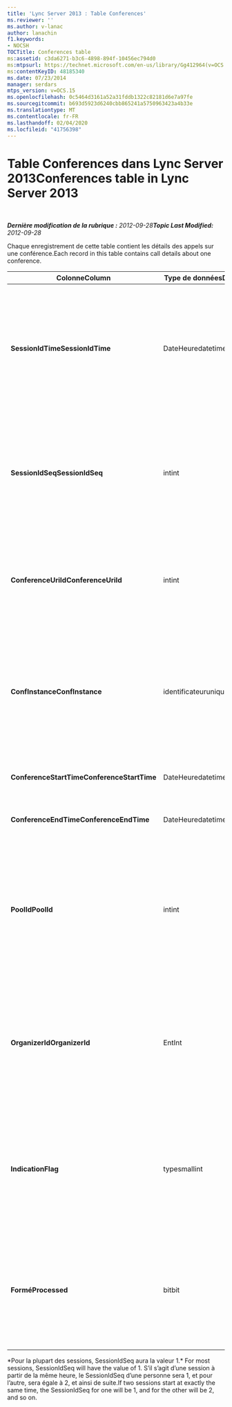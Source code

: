 ```yaml
---
title: 'Lync Server 2013 : Table Conferences'
ms.reviewer: ''
ms.author: v-lanac
author: lanachin
f1.keywords:
- NOCSH
TOCTitle: Conferences table
ms:assetid: c3da6271-b3c6-4898-894f-10456ec794d0
ms:mtpsurl: https://technet.microsoft.com/en-us/library/Gg412964(v=OCS.15)
ms:contentKeyID: 48185340
ms.date: 07/23/2014
manager: serdars
mtps_version: v=OCS.15
ms.openlocfilehash: 0c5464d3161a52a31fddb1322c82181d6e7a97fe
ms.sourcegitcommit: b693d5923d6240cbb865241a5750963423a4b33e
ms.translationtype: MT
ms.contentlocale: fr-FR
ms.lasthandoff: 02/04/2020
ms.locfileid: "41756398"
---
```

<div data-xmlns="http://www.w3.org/1999/xhtml">

<div class="topic" data-xmlns="http://www.w3.org/1999/xhtml" data-msxsl="urn:schemas-microsoft-com:xslt" data-cs="http://msdn.microsoft.com/en-us/">

<div data-asp="http://msdn2.microsoft.com/asp">

# <a name="conferences-table-in-lync-server-2013"></a><span data-ttu-id="51fcf-102">Table Conferences dans Lync Server 2013</span><span class="sxs-lookup"><span data-stu-id="51fcf-102">Conferences table in Lync Server 2013</span></span>

</div>

<div id="mainSection">

<div id="mainBody">

<span> </span>

<span data-ttu-id="51fcf-103">_**Dernière modification de la rubrique :** 2012-09-28_</span><span class="sxs-lookup"><span data-stu-id="51fcf-103">_**Topic Last Modified:** 2012-09-28_</span></span>

<span data-ttu-id="51fcf-104">Chaque enregistrement de cette table contient les détails des appels sur une conférence.</span><span class="sxs-lookup"><span data-stu-id="51fcf-104">Each record in this table contains call details about one conference.</span></span>


<table>
<colgroup>
<col style="width: 25%" />
<col style="width: 25%" />
<col style="width: 25%" />
<col style="width: 25%" />
</colgroup>
<thead>
<tr class="header">
<th><span data-ttu-id="51fcf-105">Colonne</span><span class="sxs-lookup"><span data-stu-id="51fcf-105">Column</span></span></th>
<th><span data-ttu-id="51fcf-106">Type de données</span><span class="sxs-lookup"><span data-stu-id="51fcf-106">Data Type</span></span></th>
<th><span data-ttu-id="51fcf-107">Clé/Index</span><span class="sxs-lookup"><span data-stu-id="51fcf-107">Key/Index</span></span></th>
<th><span data-ttu-id="51fcf-108">Détails</span><span class="sxs-lookup"><span data-stu-id="51fcf-108">Details</span></span></th>
</tr>
</thead>
<tbody>
<tr class="odd">
<td><p><span data-ttu-id="51fcf-109"><strong>SessionIdTime</strong></span><span class="sxs-lookup"><span data-stu-id="51fcf-109"><strong>SessionIdTime</strong></span></span></p></td>
<td><p><span data-ttu-id="51fcf-110">DateHeure</span><span class="sxs-lookup"><span data-stu-id="51fcf-110">datetime</span></span></p></td>
<td><p><span data-ttu-id="51fcf-111">Principal</span><span class="sxs-lookup"><span data-stu-id="51fcf-111">Primary</span></span></p></td>
<td><p><span data-ttu-id="51fcf-112">Temps d’acquisition de la demande de conférence par l’agent CDR.</span><span class="sxs-lookup"><span data-stu-id="51fcf-112">Time that the conference request was captured by the CDR agent.</span></span> <span data-ttu-id="51fcf-113">Utilisé uniquement comme clé primaire pour identifier de manière unique une instance de conférence.</span><span class="sxs-lookup"><span data-stu-id="51fcf-113">Used only as a primary key to uniquely identify a conference instance.</span></span></p></td>
</tr>
<tr class="even">
<td><p><span data-ttu-id="51fcf-114"><strong>SessionIdSeq</strong></span><span class="sxs-lookup"><span data-stu-id="51fcf-114"><strong>SessionIdSeq</strong></span></span></p></td>
<td><p><span data-ttu-id="51fcf-115">int</span><span class="sxs-lookup"><span data-stu-id="51fcf-115">int</span></span></p></td>
<td><p><span data-ttu-id="51fcf-116">Principal</span><span class="sxs-lookup"><span data-stu-id="51fcf-116">Primary</span></span></p></td>
<td><p><span data-ttu-id="51fcf-117">IDENTIFIant de la session.</span><span class="sxs-lookup"><span data-stu-id="51fcf-117">ID number to identify the session.</span></span> <span data-ttu-id="51fcf-118">Utilisé conjointement avec <strong>SessionIdTime</strong> pour identifier de manière unique une instance de conférence.</span><span class="sxs-lookup"><span data-stu-id="51fcf-118">Used in conjunction with <strong>SessionIdTime</strong> to uniquely identify a conference instance.</span></span> *</p></td>
</tr>
<tr class="odd">
<td><p><span data-ttu-id="51fcf-119"><strong>ConferenceUriId</strong></span><span class="sxs-lookup"><span data-stu-id="51fcf-119"><strong>ConferenceUriId</strong></span></span></p></td>
<td><p><span data-ttu-id="51fcf-120">int</span><span class="sxs-lookup"><span data-stu-id="51fcf-120">int</span></span></p></td>
<td><p><span data-ttu-id="51fcf-121">Externes</span><span class="sxs-lookup"><span data-stu-id="51fcf-121">Foreign</span></span></p></td>
<td><p><span data-ttu-id="51fcf-122">URI de conférence.</span><span class="sxs-lookup"><span data-stu-id="51fcf-122">Conference URI.</span></span> <span data-ttu-id="51fcf-123">Pour plus d’informations, voir la <a href="lync-server-2013-conferenceuris-table.md">table ConferenceUris dans Lync Server 2013</a> .</span><span class="sxs-lookup"><span data-stu-id="51fcf-123">See the <a href="lync-server-2013-conferenceuris-table.md">ConferenceUris table in Lync Server 2013</a> for more information.</span></span></p></td>
</tr>
<tr class="even">
<td><p><span data-ttu-id="51fcf-124"><strong>ConfInstance</strong></span><span class="sxs-lookup"><span data-stu-id="51fcf-124"><strong>ConfInstance</strong></span></span></p></td>
<td><p><span data-ttu-id="51fcf-125">identificateur</span><span class="sxs-lookup"><span data-stu-id="51fcf-125">uniqueidentifier</span></span></p></td>
<td><p> </p></td>
<td><p><span data-ttu-id="51fcf-126">Utile pour les conférences récurrentes ; chaque instance d’une conférence périodique a le même <strong>ConferenceUri</strong>, mais aura un autre <strong>ConfInstance</strong>.</span><span class="sxs-lookup"><span data-stu-id="51fcf-126">Useful for recurring conferences; each instance of a recurring conference has the same <strong>ConferenceUri</strong>, but will have a different <strong>ConfInstance</strong>.</span></span></p></td>
</tr>
<tr class="odd">
<td><p><span data-ttu-id="51fcf-127"><strong>ConferenceStartTime</strong></span><span class="sxs-lookup"><span data-stu-id="51fcf-127"><strong>ConferenceStartTime</strong></span></span></p></td>
<td><p><span data-ttu-id="51fcf-128">DateHeure</span><span class="sxs-lookup"><span data-stu-id="51fcf-128">datetime</span></span></p></td>
<td><p> </p></td>
<td><p><span data-ttu-id="51fcf-129">Heure de début de la Conférence.</span><span class="sxs-lookup"><span data-stu-id="51fcf-129">Conference start time.</span></span></p></td>
</tr>
<tr class="even">
<td><p><span data-ttu-id="51fcf-130"><strong>ConferenceEndTime</strong></span><span class="sxs-lookup"><span data-stu-id="51fcf-130"><strong>ConferenceEndTime</strong></span></span></p></td>
<td><p><span data-ttu-id="51fcf-131">DateHeure</span><span class="sxs-lookup"><span data-stu-id="51fcf-131">datetime</span></span></p></td>
<td><p> </p></td>
<td><p><span data-ttu-id="51fcf-132">Heure de début de la Conférence.</span><span class="sxs-lookup"><span data-stu-id="51fcf-132">Conference start time.</span></span></p></td>
</tr>
<tr class="odd">
<td><p><span data-ttu-id="51fcf-133"><strong>PoolId</strong></span><span class="sxs-lookup"><span data-stu-id="51fcf-133"><strong>PoolId</strong></span></span></p></td>
<td><p><span data-ttu-id="51fcf-134">int</span><span class="sxs-lookup"><span data-stu-id="51fcf-134">int</span></span></p></td>
<td><p><span data-ttu-id="51fcf-135">Externes</span><span class="sxs-lookup"><span data-stu-id="51fcf-135">Foreign</span></span></p></td>
<td><p><span data-ttu-id="51fcf-136">Numéro d’identification identifiant le regroupement dans lequel la Conférence a été capturée.</span><span class="sxs-lookup"><span data-stu-id="51fcf-136">ID number to identify the pool in which the conference was captured.</span></span> <span data-ttu-id="51fcf-137">Pour plus d’informations, voir la <a href="lync-server-2013-pools-table.md">table pools dans Lync Server 2013</a> .</span><span class="sxs-lookup"><span data-stu-id="51fcf-137">See the <a href="lync-server-2013-pools-table.md">Pools table in Lync Server 2013</a> for more information.</span></span></p></td>
</tr>
<tr class="even">
<td><p><span data-ttu-id="51fcf-138"><strong>OrganizerId</strong></span><span class="sxs-lookup"><span data-stu-id="51fcf-138"><strong>OrganizerId</strong></span></span></p></td>
<td><p><span data-ttu-id="51fcf-139">Ent</span><span class="sxs-lookup"><span data-stu-id="51fcf-139">Int</span></span></p></td>
<td><p><span data-ttu-id="51fcf-140">Externes</span><span class="sxs-lookup"><span data-stu-id="51fcf-140">Foreign</span></span></p></td>
<td><p><span data-ttu-id="51fcf-141">Numéro d’identification identifiant l’URI organisateur de la Conférence.</span><span class="sxs-lookup"><span data-stu-id="51fcf-141">ID number to identify the organizer URI of this conference.</span></span> <span data-ttu-id="51fcf-142">Pour plus d’informations, consultez le <a href="lync-server-2013-users-table.md">tableau utilisateurs dans Lync Server 2013</a> .</span><span class="sxs-lookup"><span data-stu-id="51fcf-142">See the <a href="lync-server-2013-users-table.md">Users table in Lync Server 2013</a> for more information.</span></span></p></td>
</tr>
<tr class="odd">
<td><p><span data-ttu-id="51fcf-143"><strong>Indication</strong></span><span class="sxs-lookup"><span data-stu-id="51fcf-143"><strong>Flag</strong></span></span></p></td>
<td><p><span data-ttu-id="51fcf-144">type</span><span class="sxs-lookup"><span data-stu-id="51fcf-144">smallint</span></span></p></td>
<td></td>
<td><p><span data-ttu-id="51fcf-145">Masque binaire qui contient les attributs de la Conférence.</span><span class="sxs-lookup"><span data-stu-id="51fcf-145">A bit mask that contains Conference Attributes.</span></span> <span data-ttu-id="51fcf-146">Valeurs possibles :</span><span class="sxs-lookup"><span data-stu-id="51fcf-146">Possible values are:</span></span></p>
<ul>
<li><p><span data-ttu-id="51fcf-147">0X01</span><span class="sxs-lookup"><span data-stu-id="51fcf-147">0X01</span></span></p></li>
<li><p><span data-ttu-id="51fcf-148">Synthetic</span><span class="sxs-lookup"><span data-stu-id="51fcf-148">Synthetic</span></span></p></li>
<li><p><span data-ttu-id="51fcf-149">Transaction</span><span class="sxs-lookup"><span data-stu-id="51fcf-149">Transaction</span></span></p></li>
</ul></td>
</tr>
<tr class="even">
<td><p><span data-ttu-id="51fcf-150"><strong>Formé</strong></span><span class="sxs-lookup"><span data-stu-id="51fcf-150"><strong>Processed</strong></span></span></p></td>
<td><p><span data-ttu-id="51fcf-151">bit</span><span class="sxs-lookup"><span data-stu-id="51fcf-151">bit</span></span></p></td>
<td></td>
<td><p><span data-ttu-id="51fcf-152">Champ interne utilisé par le service de surveillance.</span><span class="sxs-lookup"><span data-stu-id="51fcf-152">Internal field used by the Monitoring service.</span></span></p>
<p><span data-ttu-id="51fcf-153">Ce champ a été présenté dans Microsoft Lync Server 2013.</span><span class="sxs-lookup"><span data-stu-id="51fcf-153">This field was introduced in Microsoft Lync Server 2013.</span></span></p></td>
</tr>
</tbody>
</table>


<span data-ttu-id="51fcf-154">\*Pour la plupart des sessions, SessionIdSeq aura la valeur 1.</span><span class="sxs-lookup"><span data-stu-id="51fcf-154">\* For most sessions, SessionIdSeq will have the value of 1.</span></span> <span data-ttu-id="51fcf-155">S’il s’agit d’une session à partir de la même heure, le SessionIdSeq d’une personne sera 1, et pour l’autre, sera égale à 2, et ainsi de suite.</span><span class="sxs-lookup"><span data-stu-id="51fcf-155">If two sessions start at exactly the same time, the SessionIdSeq for one will be 1, and for the other will be 2, and so on.</span></span>

</div>

<span> </span>

</div>

</div>

</div>

